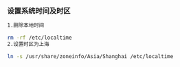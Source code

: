 ### 设置系统时间及时区
```bash
1.删除本地时间

rm -rf /etc/localtime
2.设置时区为上海

ln -s /usr/share/zoneinfo/Asia/Shanghai /etc/localtime

```
